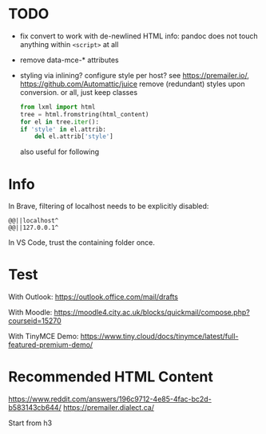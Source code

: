 # TODO

-   fix convert to work with de-newlined HTML
    info: pandoc does not touch anything within `<script>` at all

-   remove data-mce-* attributes

-   styling via inlining?
    configure style per host?
    see https://premailer.io/, https://github.com/Automattic/juice
    remove (redundant) styles upon conversion. or all, just keep classes
    ```python
    from lxml import html
    tree = html.fromstring(html_content)
    for el in tree.iter():
    if 'style' in el.attrib:
        del el.attrib['style']
    ```
    also useful for following


# Info

In Brave, filtering of localhost needs to be explicitly disabled:
```
@@||localhost^
@@||127.0.0.1^
```

In VS Code, trust the containing folder once.


# Test

With Outlook: <https://outlook.office.com/mail/drafts>

With Moodle: <https://moodle4.city.ac.uk/blocks/quickmail/compose.php?courseid=15270>

With TinyMCE Demo: <https://www.tiny.cloud/docs/tinymce/latest/full-featured-premium-demo/>


# Recommended HTML Content

https://www.reddit.com/answers/196c9712-4e85-4fac-bc2d-b583143cb644/
https://premailer.dialect.ca/

Start from h3
